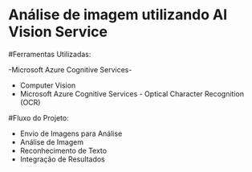# Análise de imagem utilizando AI Vision Service

#Ferramentas Utilizadas:

-Microsoft Azure Cognitive Services-
  - Computer Vision
- Microsoft Azure Cognitive Services - Optical Character Recognition (OCR)

#Fluxo do Projeto:

- Envio de Imagens para Análise
- Análise de Imagem
- Reconhecimento de Texto
- Integração de Resultados

